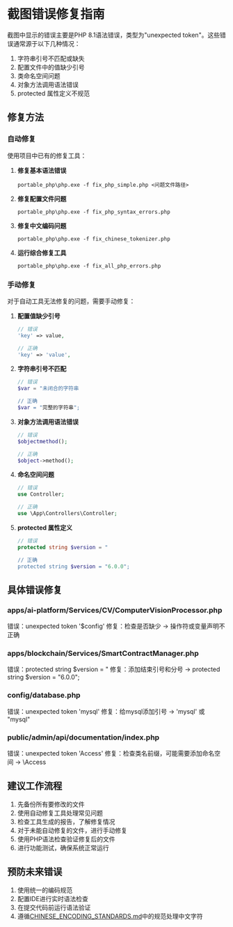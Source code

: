 # 截图错误修复指南

截图中显示的错误主要是PHP 8.1语法错误，类型为"unexpected token"。这些错误通常源于以下几种情况：

1. 字符串引号不匹配或缺失
2. 配置文件中的值缺少引号
3. 类命名空间问题
4. 对象方法调用语法错误
5. protected 属性定义不规范

## 修复方法

### 自动修复

使用项目中已有的修复工具：

1. **修复基本语法错误**
   ```
   portable_php\php.exe -f fix_php_simple.php <问题文件路径>
   ```
   
2. **修复配置文件问题**
   ```
   portable_php\php.exe -f fix_php_syntax_errors.php
   ```
   
3. **修复中文编码问题**
   ```
   portable_php\php.exe -f fix_chinese_tokenizer.php
   ```
   
4. **运行综合修复工具**
   ```
   portable_php\php.exe -f fix_all_php_errors.php
   ```

### 手动修复

对于自动工具无法修复的问题，需要手动修复：

1. **配置值缺少引号**
   ```php
   // 错误
   'key' => value,
   
   // 正确
   'key' => 'value',
   ```

2. **字符串引号不匹配**
   ```php
   // 错误
   $var = "未闭合的字符串
   
   // 正确
   $var = "完整的字符串";
   ```

3. **对象方法调用语法错误**
   ```php
   // 错误
   $objectmethod();
   
   // 正确
   $object->method();
   ```

4. **命名空间问题**
   ```php
   // 错误
   use Controller;
   
   // 正确
   use \App\Controllers\Controller;
   ```

5. **protected 属性定义**
   ```php
   // 错误
   protected string $version = "
   
   // 正确
   protected string $version = "6.0.0";
   ```

## 具体错误修复

### apps/ai-platform/Services/CV/ComputerVisionProcessor.php
错误：unexpected token '$config'
修复：检查是否缺少 -> 操作符或变量声明不正确

### apps/blockchain/Services/SmartContractManager.php
错误：protected string $version = "
修复：添加结束引号和分号 -> protected string $version = "6.0.0";

### config/database.php
错误：unexpected token 'mysql'
修复：给mysql添加引号 -> 'mysql' 或 "mysql"

### public/admin/api/documentation/index.php
错误：unexpected token 'Access'
修复：检查类名前缀，可能需要添加命名空间 -> \Access

## 建议工作流程

1. 先备份所有要修改的文件
2. 使用自动修复工具处理常见问题
3. 检查工具生成的报告，了解修复情况
4. 对于未能自动修复的文件，进行手动修复
5. 使用PHP语法检查验证修复后的文件
6. 进行功能测试，确保系统正常运行

## 预防未来错误

1. 使用统一的编码规范
2. 配置IDE进行实时语法检查
3. 在提交代码前运行语法验证
4. 遵循[CHINESE_ENCODING_STANDARDS.md](CHINESE_ENCODING_STANDARDS.md)中的规范处理中文字符